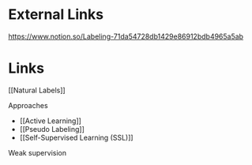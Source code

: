 
# External Links

https://www.notion.so/Labeling-71da54728db1429e86912bdb4965a5ab


# Links

[[Natural Labels]]

Approaches
- [[Active Learning]]
- [[Pseudo Labeling]]
- [[Self-Supervised Learning (SSL)]]


Weak supervision